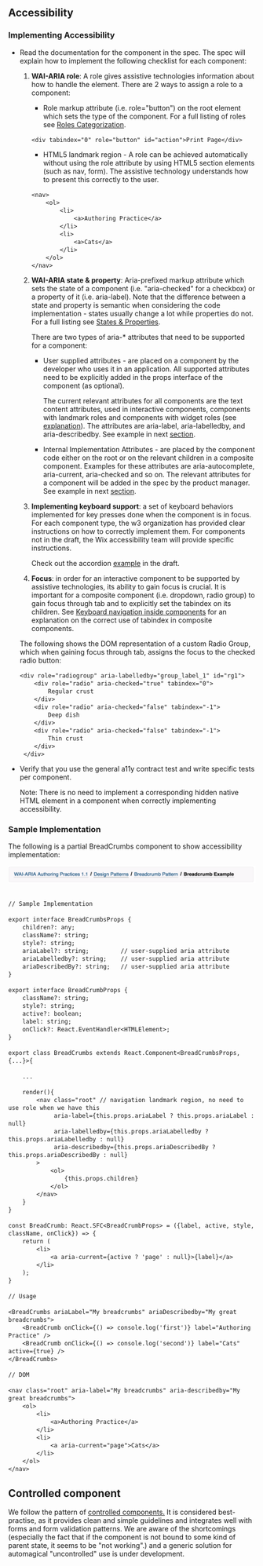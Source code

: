## Accessibility

### Implementing Accessibility

* Read the documentation for the component in the spec. The spec will explain how to implement the following checklist for each component:

    1) **WAI-ARIA role**: A role gives assistive technologies information about how to handle the element. There are 2 ways to assign a role to a component:
        * Role markup attribute (i.e. role="button") on the root element which sets the type of the component. For a full listing of roles see [Roles Categorization](https://www.w3.org/TR/wai-aria-1.1/#roles_categorization).
        ```
        <div tabindex="0" role="button" id="action">Print Page</div>
        ```
        * HTML5 landmark region - A role can be achieved automatically without using the role attribute by using HTML5 section elements (such as nav, form). The assistive technology understands how to present this correctly to the user.
        ```
        <nav>
            <ol>
                <li>
                    <a>Authoring Practice</a>
                </li>
                <li>
                    <a>Cats</a>
                </li>
            </ol>
        </nav>
        ```
    2) **WAI-ARIA state & property**: Aria-prefixed markup attribute which sets the state of a component (i.e. "aria-checked" for a checkbox) or a property of it (i.e. aria-label). Note that the difference between a state and property is semantic when considering the code implementation - states usually change a lot while properties do not. For a full listing see [States & Properties](https://www.w3.org/TR/wai-aria-1.1/#states_and_properties).

        There are two types of aria-* attributes that need to be supported for a component:

        * User supplied attributes - are placed on a component by the developer who uses it in an application. All supported attributes need to be explicitly added in the props interface of the component (as optional).

            The current relevant attributes for all components are the text content attributes, used in interactive components, components with landmark roles and components with widget roles (see [explanation](https://www.paciellogroup.com/blog/2017/07/short-note-on-aria-label-aria-labelledby-and-aria-describedby/)). The attributes are aria-label, aria-labelledby, and aria-describedby. See example in next [section](#sample-implmentation).

        * Internal Implementation Attributes - are placed by the component code either on the root or on the relevant children in a composite component. Examples for these attributes are aria-autocomplete, aria-current, aria-checked and so on. The relevant attributes for a component will be added in the spec by the product manager. See example in next [section](#sample-implmentation).

    3) **Implementing keyboard support**: a set of keyboard behaviors implemented for key presses done when the component is in focus. For each component type, the w3 organization has provided clear instructions on how to correctly implement them. For components not in the draft, the Wix accessibility team will provide specific instructions.

        Check out the accordion [example](https://www.w3.org/TR/wai-aria-practices/examples/accordion/accordion.html) in the draft.

    4) **Focus**: in order for an interactive component to be supported by assistive technologies, its ability to gain focus is crucial. It is important for a composite component (i.e. dropdown, radio group) to gain focus through tab and to explicitly set the tabindex on its children. See [Keyboard navigation inside components](https://www.w3.org/TR/wai-aria-practices/#kbd_general_within) for an explanation on the correct use of tabindex in composite components.

    The following shows the DOM representation of a custom Radio Group, which when gaining focus through tab, assigns the focus to the checked radio button:
    ```
    <div role="radiogroup" aria-labelledby="group_label_1" id="rg1">
        <div role="radio" aria-checked="true" tabindex="0">
            Regular crust
        </div>
        <div role="radio" aria-checked="false" tabindex="-1">
            Deep dish
        </div>
        <div role="radio" aria-checked="false" tabindex="-1">
            Thin crust
        </div>
     </div>
    ```

* Verify that you use the general a11y contract test and write specific tests per component.

    Note: There is no need to implement a corresponding hidden native HTML element in a component when correctly implementing accessibility.


### Sample Implementation

The following is a partial BreadCrumbs component to show accessibility implementation:

![Image of breadcrumbs](./sample_breadcrumbs.png)

```

// Sample Implementation

export interface BreadCrumbsProps {
    children?: any;
    className?: string;
    style?: string;
    ariaLabel?: string;         // user-supplied aria attribute
    ariaLabelledby?: string;    // user-supplied aria attribute
    ariaDescribedBy?: string;   // user-supplied aria attribute
}

export interface BreadCrumbProps {
    className?: string;
    style?: string;
    active?: boolean;
    label: string;
    onClick?: React.EventHandler<HTMLElement>;
}

export class BreadCrumbs extends React.Component<BreadCrumbsProps, {...}>{

    ...

    render(){
        <nav class="root" // navigation landmark region, no need to use role when we have this
             aria-label={this.props.ariaLabel ? this.props.ariaLabel : null}
             aria-labelledby={this.props.ariaLabelledby ? this.props.ariaLabelledby : null}
             aria-describedby={this.props.ariaDescribedBy ? this.props.ariaDescribedBy : null}
        >
            <ol>
                {this.props.children}
            </ol>
        </nav>
    }
}

const BreadCrumb: React.SFC<BreadCrumbProps> = ({label, active, style, className, onClick}) => {
    return (
        <li>
            <a aria-current={active ? 'page' : null}>{label}</a>
        </li>
    );
}

// Usage

<BreadCrumbs ariaLabel="My breadcrumbs" ariaDescribedby="My great breadcrumbs">
    <BreadCrumb onClick={() => console.log('first')} label="Authoring Practice" />
    <BreadCrumb onClick={() => console.log('second')} label="Cats" active={true} />
</BreadCrumbs>

// DOM

<nav class="root" aria-label="My breadcrumbs" aria-describedby="My great breadcrumbs">
    <ol>
        <li>
            <a>Authoring Practice</a>
        </li>
        <li>
            <a aria-current="page">Cats</a>
        </li>
    </ol>
</nav>

```

## Controlled component

We follow the pattern of [controlled components.](https://facebook.github.io/react/docs/forms.html#controlled-components)
It is considered best-practise, as it provides clean and simple guidelines and integrates well
with forms and form validation patterns. We are aware of the shortcomings (especially the fact
that if the component is not bound to some kind of parent state, it seems to be "not working".)
and a generic solution for automagical "uncontrolled" use is under development.
